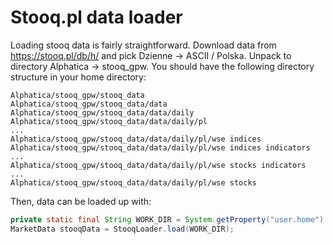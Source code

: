 # Stooq.pl data loader

Loading stooq data is fairly straightforward. Download data from https://stooq.pl/db/h/
and pick Dzienne -> ASCII / Polska. Unpack to directory Alphatica -> stooq_gpw.
You should have the following directory structure in your home directory:

```
Alphatica/stooq_gpw/stooq_data
Alphatica/stooq_gpw/stooq_data/data
Alphatica/stooq_gpw/stooq_data/data/daily
Alphatica/stooq_gpw/stooq_data/data/daily/pl
...
Alphatica/stooq_gpw/stooq_data/data/daily/pl/wse indices
Alphatica/stooq_gpw/stooq_data/data/daily/pl/wse indices indicators
...
Alphatica/stooq_gpw/stooq_data/data/daily/pl/wse stocks indicators
...
Alphatica/stooq_gpw/stooq_data/data/daily/pl/wse stocks
```

Then, data can be loaded up with:

```java
private static final String WORK_DIR = System.getProperty("user.home") + File.separator + "Alphatica" + File.separator + "stooq_gpw";
MarketData stooqData = StooqLoader.load(WORK_DIR);
```
